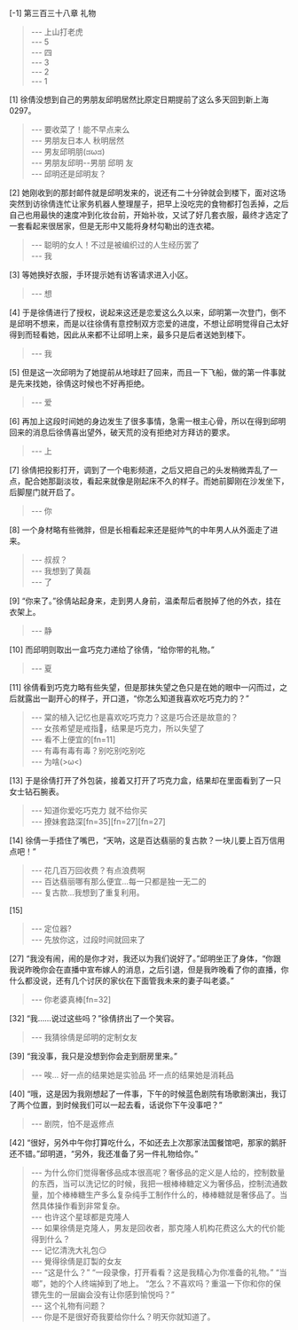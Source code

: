 
[-1] 第三百三十八章 礼物
>--- 上山打老虎<br>
>--- 5<br>
>--- 四<br>
>--- 3<br>
>--- 2<br>
>--- 1<br>

[1] 徐倩没想到自己的男朋友邱明居然比原定日期提前了这么多天回到新上海0297。
>--- 要收菜了！能不早点来么<br>
>--- 男朋友日本人 秋明居然<br>
>--- 男友邱明朋(ಡωಡ)<br>
>--- 男朋友邱明--男朋 邱明 友<br>
>--- 邱明还是邱明友？<br>

[2] 她刚收到的那封邮件就是邱明发来的，说还有二十分钟就会到楼下，面对这场突然到访徐倩连忙让家务机器人整理屋子，把早上没吃完的食物都打包丢掉，之后自己也用最快的速度冲到化妆台前，开始补妆，又试了好几套衣服，最终才选定了一套看起来很居家，但是无形中又能将身材勾勒出的连衣裙。
>--- 聪明的女人！不过是被编织过的人生经历罢了<br>
>--- 我<br>

[3] 等她换好衣服，手环提示她有访客请求进入小区。
>--- 想<br>

[4] 于是徐倩进行了授权，说起来这还是恋爱这么久以来，邱明第一次登门，倒不是邱明不想来，而是以往徐倩有意控制双方恋爱的进度，不想让邱明觉得自己太好得到而轻看她，因此从来都不让邱明上来，最多只是后者送她到楼下。
>--- 我<br>

[5] 但是这一次邱明为了她提前从地球赶了回来，而且一下飞船，做的第一件事就是先来找她，徐倩这时候也不好再拒绝。
>--- 爱<br>

[6] 再加上这段时间她的身边发生了很多事情，急需一根主心骨，所以在得到邱明回来的消息后徐倩喜出望外，破天荒的没有拒绝对方拜访的要求。
>--- 上<br>

[7] 徐倩把投影打开，调到了一个电影频道，之后又把自己的头发稍微弄乱了一点，配合她那副淡妆，看起来就像是刚起床不久的样子。而她前脚刚在沙发坐下，后脚屋门就开启了。
>--- 你<br>

[8] 一个身材略有些微胖，但是长相看起来还是挺帅气的中年男人从外面走了进来。
>--- 叔叔？<br>
>--- 我想到了黄磊<br>
>--- 了<br>

[9] “你来了。”徐倩站起身来，走到男人身前，温柔帮后者脱掉了他的外衣，挂在衣架上。
>--- 静<br>

[10] 而邱明则取出一盒巧克力递给了徐倩，“给你带的礼物。”
>--- 夏<br>

[11] 徐倩看到巧克力略有些失望，但是那抹失望之色只是在她的眼中一闪而过，之后就露出一副开心的样子，开口道，“你怎么知道我喜欢吃巧克力的？”
>--- 棠的植入记忆也是喜欢吃巧克力？这是巧合还是故意的？<br>
>--- 女孩希望是戒指💍，结果是巧克力，所以失望了<br>
>--- 看不上便宜的[fn=11]<br>
>--- 有毒有毒有毒？别吃别吃别吃<br>
>--- 为啥(>ω<)<br>

[13] 于是徐倩打开了外包装，接着又打开了巧克力盒，结果却在里面看到了一只女士钻石腕表。
>--- 知道你爱吃巧克力 就不给你买<br>
>--- 撩妹套路深[fn=35][fn=27][fn=27]<br>

[14] 徐倩一手捂住了嘴巴，“天呐，这是百达翡丽的复古款？一块儿要上百万信用点吧！”
>--- 花几百万回收费？有点浪费啊<br>
>--- 百达翡丽哪有那么便宜…每一只都是独一无二的<br>
>--- 复古款…我想到了重复利用。<br>

[15] 
>--- 定位器?<br>
>--- 先放你这，过段时间就回来了<br>

[27] “我没有闹，闹的是你才对，我还以为我们说好了。”邱明坐正了身体，“你跟我说昨晚你会在直播中宣布嫁人的消息，之后引退，但是我昨晚看了你的直播，你什么都没说，还有几个讨厌的家伙在下面管我未来的妻子叫老婆。”
>--- 你老婆真棒[fn=32]<br>

[32] “我……说过这些吗？”徐倩挤出了一个笑容。
>--- 我猜徐倩是邱明的定制女友<br>

[39] “我没事，我只是没想到你会走到厨房里来。”
>--- 唉…
好一点的结果她是实验品
坏一点的结果她是消耗品<br>

[40] “哦，这是因为我刚想起了一件事，下午的时候蓝色剧院有场歌剧演出，我订了两个位置，到时候我们可以一起去看，话说你下午没事吧？”
>--- 剧院，怕不是返修点<br>

[42] “很好，另外中午你打算吃什么，不如还去上次那家法国餐馆吧，那家的鹅肝还不错。”邱明道，“另外，我还准备了另一件礼物给你。”
>--- 为什么你们觉得奢侈品成本很高呢？奢侈品的定义是人给的，控制数量的东西，当可以洗记忆的时候，我把一根棒棒糖定义为奢侈品，控制流通数量，加个棒棒糖生产多么复杂纯手工制作什么的，棒棒糖就是奢侈品了。当然具体操作看到非常复杂。<br>
>--- 也许这个星球都是克隆人<br>
>--- 如果徐倩是克隆人，男友是回收者，那克隆人机构花费这么大的代价能得到什么？<br>
>--- 记忆清洗大礼包😏<br>
>--- 覺得徐倩是訂製的女友<br>
>--- “这是什么？”
“一段录像，打开看看？这是我精心为你准备的礼物。”
“当啷”，她的个人终端掉到了地上。
“怎么？不喜欢吗？重温一下你和你的保镖先生的一层幽会没有让你感到愉悦吗？”<br>
>--- 这个礼物有问题？<br>
>--- 你是不是很好奇我要给你什么？明天你就知道了。<br>
